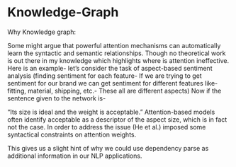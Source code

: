 # Knowledge-Graph

Why Knowledge graph:

Some might argue that powerful attention mechanisms can automatically learn the syntactic and semantic relationships. Though no theoretical work is out there in my knowledge which highlights where is attention ineffective. Here is an example- let’s consider the task of aspect-based sentiment analysis (finding sentiment for each feature- If we are trying to get sentiment for our brand we can get sentiment for different features like- fitting, material, shipping, etc.- These all are different aspects) Now if the sentence given to the network is-

“Its size is ideal and the weight is acceptable.” Attention-based models often identify acceptable as a descriptor of the aspect size, which is in fact not the case. In order to address the issue (He et al.) imposed some syntactical constraints on attention weights.

This gives us a slight hint of why we could use dependency parse as additional information in our NLP applications.
